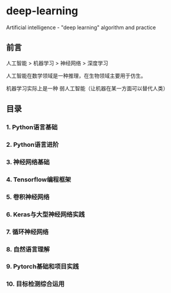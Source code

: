 # deep-learning
Artificial intelligence - "deep learning" algorithm and practice

## 前言

人工智能 > 机器学习 > 神经网络 > 深度学习

人工智能在数学领域是一种推理，在生物领域主要用于仿生。

机器学习实际上是一种 弱人工智能（让机器在某一方面可以替代人类）

##  目录 

### 1. Python语言基础

### 2. Python语言进阶

### 3. 神经网络基础

### 4. Tensorflow编程框架

### 5. 卷积神经网络

### 6. Keras与大型神经网络实践

### 7. 循环神经网络

### 8. 自然语言理解

### 9. Pytorch基础和项目实践

### 10. 目标检测综合运用





